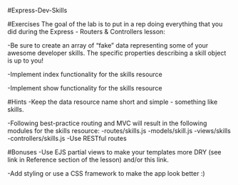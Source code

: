 #Express-Dev-Skills

#Exercises
The goal of the lab is to put in a rep doing everything that you did during the Express - Routers & Controllers lesson:

-Be sure to create an array of “fake” data representing some of your awesome developer skills. The specific properties describing a skill object is up to you!

-Implement index functionality for the skills resource

-Implement show functionality for the skills resource

#Hints
-Keep the data resource name short and simple - something like skills.

-Following best-practice routing and MVC will result in the following modules for the skills resource:
    -routes/skills.js
    -models/skill.js
    -views/skills
    -controllers/skills.js
-Use RESTful routes

#Bonuses
-Use EJS partial views to make your templates more DRY (see link in Reference section of the lesson) and/or this link.

-Add styling or use a CSS framework to make the app look better :)